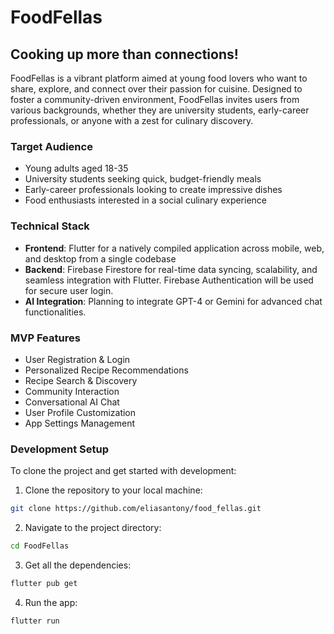 # FoodFellas

## Cooking up more than connections!

FoodFellas is a vibrant platform aimed at young food lovers who want to share, explore, and connect over their passion for cuisine. Designed to foster a community-driven environment, FoodFellas invites users from various backgrounds, whether they are university students, early-career professionals, or anyone with a zest for culinary discovery.

### Target Audience

- Young adults aged 18-35
- University students seeking quick, budget-friendly meals
- Early-career professionals looking to create impressive dishes
- Food enthusiasts interested in a social culinary experience

### Technical Stack

- **Frontend**: Flutter for a natively compiled application across mobile, web, and desktop from a single codebase
- **Backend**: Firebase Firestore for real-time data syncing, scalability, and seamless integration with Flutter. Firebase Authentication will be used for secure user login.
- **AI Integration**: Planning to integrate GPT-4 or Gemini for advanced chat functionalities.

### MVP Features

- User Registration & Login
- Personalized Recipe Recommendations
- Recipe Search & Discovery
- Community Interaction
- Conversational AI Chat
- User Profile Customization
- App Settings Management

### Development Setup

To clone the project and get started with development:

1. Clone the repository to your local machine:
```bash
git clone https://github.com/eliasantony/food_fellas.git
```

2. Navigate to the project directory:
```bash
cd FoodFellas
```

3. Get all the dependencies:
```bash
flutter pub get
```

4. Run the app:
```bash
flutter run
```
